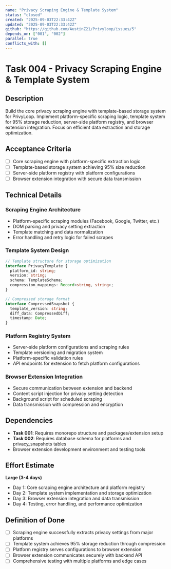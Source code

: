 ```yaml
---
name: "Privacy Scraping Engine & Template System"
status: "closed"
created: "2025-09-03T22:33:42Z"
updated: "2025-09-03T22:33:42Z"
github: "https://github.com/AustinZ21/Privyloop/issues/5"
depends_on: ["001", "002"]
parallel: true
conflicts_with: []
---
```


# Task 004 - Privacy Scraping Engine & Template System

## Description

Build the core privacy scraping engine with template-based storage system for PrivyLoop. Implement platform-specific scraping logic, template system for 95% storage reduction, server-side platform registry, and browser extension integration. Focus on efficient data extraction and storage optimization.

## Acceptance Criteria

- [ ] Core scraping engine with platform-specific extraction logic
- [ ] Template-based storage system achieving 95% size reduction
- [ ] Server-side platform registry with platform configurations
- [ ] Browser extension integration with secure data transmission

## Technical Details

### Scraping Engine Architecture
- Platform-specific scraping modules (Facebook, Google, Twitter, etc.)
- DOM parsing and privacy setting extraction
- Template matching and data normalization
- Error handling and retry logic for failed scrapes

### Template System Design
```typescript
// Template structure for storage optimization
interface PrivacyTemplate {
  platform_id: string;
  version: string;
  schema: TemplateSchema;
  compression_mappings: Record<string, string>;
}

// Compressed storage format
interface CompressedSnapshot {
  template_version: string;
  diff_data: CompressedDiff;
  timestamp: Date;
}
```

### Platform Registry System
- Server-side platform configurations and scraping rules
- Template versioning and migration system
- Platform-specific validation rules
- API endpoints for extension to fetch platform configurations

### Browser Extension Integration
- Secure communication between extension and backend
- Content script injection for privacy setting detection
- Background script for scheduled scraping
- Data transmission with compression and encryption

## Dependencies

- **Task 001**: Requires monorepo structure and packages/extension setup
- **Task 002**: Requires database schema for platforms and privacy_snapshots tables
- Browser extension development environment and testing tools

## Effort Estimate

**Large (3-4 days)**
- Day 1: Core scraping engine architecture and platform registry
- Day 2: Template system implementation and storage optimization
- Day 3: Browser extension integration and data transmission
- Day 4: Testing, error handling, and performance optimization

## Definition of Done

- [ ] Scraping engine successfully extracts privacy settings from major platforms
- [ ] Template system achieves 95% storage reduction through compression
- [ ] Platform registry serves configurations to browser extension
- [ ] Browser extension communicates securely with backend API
- [ ] Comprehensive testing with multiple platforms and edge cases
